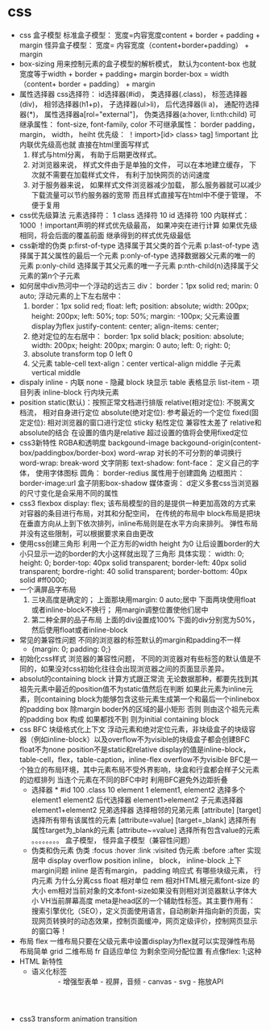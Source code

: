 # css

- css 盒子模型
  标准盒子模型： 宽度=内容宽度content + border + padding + margin
  怪异盒子模型： 宽度= 内容宽度（content+border+padding） + margin
- box-sizing
  用来控制元素的盒子模型的解析模式，
  默认为content-box 也就宽度等于width + border + padding+ margin
  border-box = width（content+ border + padding） + margin
- 属性选择器
  css选择符： id选择器(#id)， 类选择器(.class)， 标签选择器(div)， 相邻选择器(h1+p)， 子选择器(ul>li)， 后代选择器(li a)， 通配符选择器(*)， 属性选择器a[rol="external"]， 伪类选择器(a:hover, li:nth:child)
  可继承属性： font-size, font-family, color
  不可继承属性： border padding， margin， width， heiht
  优先级： ！import>[id> class> tag]
  !important 比内联优先级高也就 直接在html里面写样式
  1. 样式与html分离， 有助于后期更改样式。
  2. 对浏览器来说， 样式文件由于是单独的文件， 可以在本地建立缓存， 下次就不需要在加载样式文件， 有利于加快网页的访问速度
  3. 对于服务器来说， 如果样式文件浏览器减少加载， 那么服务器就可以减少下载流量可以节约服务器的宽带
  而且样式直接写在html中不便于管理， 不便于复用
- css优先级算法
  元素选择符： 1
  class 选择符 10
  id 选择符 100
  内联样式： 1000
  ！important声明的样式优先级最高， 如果冲突在进行计算
  如果优先级相同，将会后面的覆盖前面
  继承得到的样式优先级最低
- css新增的伪类
  p:first-of-type 选择属于其父类的首个元素
  p:last-of-type 选择属于其父属性的最后一个元素
  p:only-of-type 选择数据器父元素的唯一的元素
  p:only-child 选择属于其父元素的唯一子元素
  p:nth-child(n)选择属于父元素的第n个子元素
- 如何居中div热河中一个浮动的远古三
  div：
  border：1px solid red;
  marin: 0 auto;
  浮动元素的上下左右居中：
  1. border：1px solid red;
      float: left;
      position: absolute;
      width: 200px;
      height: 200px;
      left: 50%;
      top: 50%;
      margin: -100px;
    父元素设置display为flex
    justify-content: center;
    align-items: center;
  2. 绝对定位的左右居中：
    border: 1px solid black;
    position: absolute;
    width: 200px;
    height: 200px;
    margin: 0 auto;
    left: 0;
    right: 0;
  3. absolute transform top 0 left 0
  4. 父元素 table-cell text-align：center vertical-align middle 子元素 vertical middle
- dispaly
  inline - 内联
  none - 隐藏
  block 块显示
  table 表格显示
  list-item - 项目列表
  inline-block 行内块元素
- position
  static(默认)：按照正常文档进行排版
  relative(相对定位): 不脱离文档流， 相对自身进行定位
  absolute(绝对定位): 参考最近的一个定位
  fixed(固定定位): 相对浏览器的窗口进行定位
  sticky 粘性定位 兼容性太差了 relative和absolute的结合 在设置的值内是relative 超过设置的值将会使用fixed定位
- css3新特性
  RGBA和透明度
  backgound-image backgound-origin(content-box/paddingbox/border-box)
  word-wrap 对长的不可分割的单词换行 word-wrap: break-word
  文字阴影 text-shadow:
  font-face： 定义自己的字体， 使用字体图标
  圆角： border-redius 属性用于创建圆角
  边框图片： border-image:url
  盒子阴影box-shadow
  媒体查询： d定义多套css当浏览器的尺寸变化是会采用不同的属性
- css3 flexbox
  display: flex;
  该布局模型的目的是提供一种更加高效的方式来对容器的条目进行布局，对其和分配空间， 在传统的布局中 block布局是把块在垂直方向从上到下依次排列，inline布局则是在水平方向来排列。 弹性布局并没有这些限制，可以根据要求来自由更改
- 使用css创建三角形
  利用一个正方形的width height 为0
  让后设置border的大小只显示一边的border的大小这样就出现了三角形
  具体实现：
  width: 0;
  height: 0;
  border-top: 40px solid transparent;
  border-left: 40px solid transparent;
  bordre-right: 40 solid transparent;
  border-bottom: 40px solid #ff0000;
- 一个满屏品字布局
  1. 三块高度是确定的；
  上面那块用margin: 0 auto;居中
  下面两块使用float或者inline-block不换行；
  用margin调整位置使他们居中
  2. 第二种全屏的品子布局
  上面的div设置成100% 下面的div分别宽为50%，然后使用float或者inline-block
- 常见的兼容性问题
  不同的浏览器的标签默认的margin和padding不一样
  * {margin: 0; padding: 0;}
- 初始化css样式
  浏览器的兼容性问题， 不同的浏览器对有些标签的默认值是不同的，如果没对css初始化往往会出现浏览器之间的页面显示差异。
- absolut的containing block 计算方式跟正常流
  无论数据那种，都要先找到其祖先元素中最近的position值不为static值然后在判断
  如果此元素为inline元素，则containing block为能够包含这些元素生成第一个和最后一个inlinebox的padding box 除margin boder外的区域的最小矩形
  否则 则由这个祖先元素的padding box 构成
  如果都找不到 则为initial containing block
- css
  BFC
    块级格式化上下文
    浮动元素和绝对定位元素，非块级盒子的块级容器（例如inline-block）以及overflow不为visible的块级盒子都会创建BFC
    float不为none
    position不是static和relative
    display的值是inline-block，table-cell，flex，table-caption，inline-flex
    overflow不为visible
    BFC是一个独立的布局环境，其中元素布局不受外界影响，块盒和行盒都会样子父元素的边框排列
    当连个元素在不同的BFC中时 利用BFC避免外边距折叠
  - 选择器
    *
    #id 100
    .class 10
    element 1
    element1, element2 选择多个
    element1 element2  后代选择器
    element1>element2 子元素选择器
    element1+element2 兄弟选择器 选择相邻的兄弟元素
    [attribute] [target]选择所有带有该属性的元素
    [attribute=value] [target=_blank] 选择所有属性target为_blank的元素
    [attribute~=value] 选择所有包含value的元素
    。。。。。。。。
  盒子模型， 怪异盒子模型（兼容性问题）
  - 伪类和伪元素
    伪类 :focus :hover :link :visited
    伪元素 :before :after
  实现居中
  display
  overflow
  position
  inline， block， inline-block
  上下margin问题
  inline 是否有margin， padding
  响应式
  有哪些块级元素， 行内元素
  为什么分离css
  float
  相对单位
    rem 相对HTML根元素font-size 的大小
    em相对当前对象的文本font-size如果没有则相对浏览器默认字体大小
    VH当前屏幕高度
  meta是head区的一个辅助性标签。其主要作用有：搜索引擎优化（SEO），定义页面使用语言，自动刷新并指向新的页面，实现网页转换时的动态效果，控制页面缓冲，网页定级评价，控制网页显示的窗口等！
- 布局
  flex
    一维布局只要在父级元素中设置display为flex就可以实现弹性布局 布局简单
  grid
    二维布局 fr 自适应单位 为剩余空间分配位置 有点像flex: 1;这种
- HTML 新特性
  - 语义化标签
  <header>
  <footer>
  - 增强型表单
  - 视屏，音频
  - canvas
  - svg
  - 拖放API
- css3
  transform
  animation
  transition
  